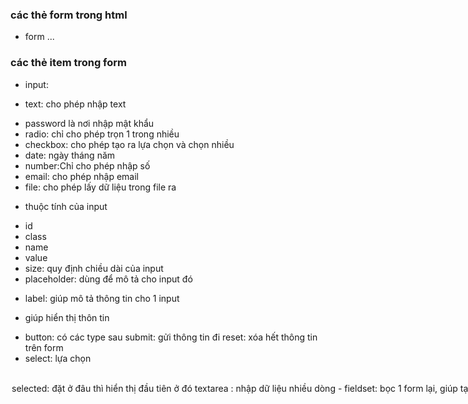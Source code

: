 ### các thẻ form trong html

- form
  ...
  <from action="" method="">
  <!-- các thẻ item trong from -->
  </from>

### các thẻ item trong form

- input:

* text: cho phép nhập text

- password là nơi nhập mật khẩu
- radio: chỉ cho phép trọn 1 trong nhiều
- checkbox: cho phép tạo ra lựa chọn và chọn nhiều
- date: ngày tháng năm
- number:Chỉ cho phép nhập số
- email: cho phép nhập email
- file: cho phép lấy dữ liệu trong file ra

* thuộc tính của input

- id
- class
- name
- value
- size: quy định chiều dài của input
- placeholder: dùng để mô tả cho input đó

* label: giúp mô tả thông tin cho 1 input

- giúp hiển thị thôn tin

* button:
  có các type sau
  submit: gửi thông tin đi
  reset: xóa hết thông tin trên form
* select: lựa chọn
<option value="" selected><option>
selected: đặt ở đâu thì hiển thị đầu tiên ở đó

* textarea : nhập dữ liệu nhiều dòng
  <textarea rows="" cols="">
  - fieldset: bọc 1 form lại, giúp tạo ra bộ khung. ngoài ra bên trong thẻ fieldset thường sử dụng thẻ <legend></legend>
